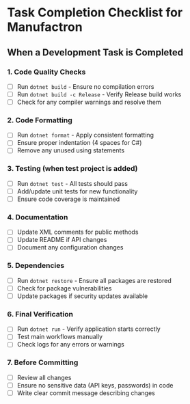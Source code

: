 # Task Completion Checklist for Manufactron

## When a Development Task is Completed

### 1. Code Quality Checks
- [ ] Run `dotnet build` - Ensure no compilation errors
- [ ] Run `dotnet build -c Release` - Verify Release build works
- [ ] Check for any compiler warnings and resolve them

### 2. Code Formatting
- [ ] Run `dotnet format` - Apply consistent formatting
- [ ] Ensure proper indentation (4 spaces for C#)
- [ ] Remove any unused using statements

### 3. Testing (when test project is added)
- [ ] Run `dotnet test` - All tests should pass
- [ ] Add/update unit tests for new functionality
- [ ] Ensure code coverage is maintained

### 4. Documentation
- [ ] Update XML comments for public methods
- [ ] Update README if API changes
- [ ] Document any configuration changes

### 5. Dependencies
- [ ] Run `dotnet restore` - Ensure all packages are restored
- [ ] Check for package vulnerabilities
- [ ] Update packages if security updates available

### 6. Final Verification
- [ ] Run `dotnet run` - Verify application starts correctly
- [ ] Test main workflows manually
- [ ] Check logs for any errors or warnings

### 7. Before Committing
- [ ] Review all changes
- [ ] Ensure no sensitive data (API keys, passwords) in code
- [ ] Write clear commit message describing changes